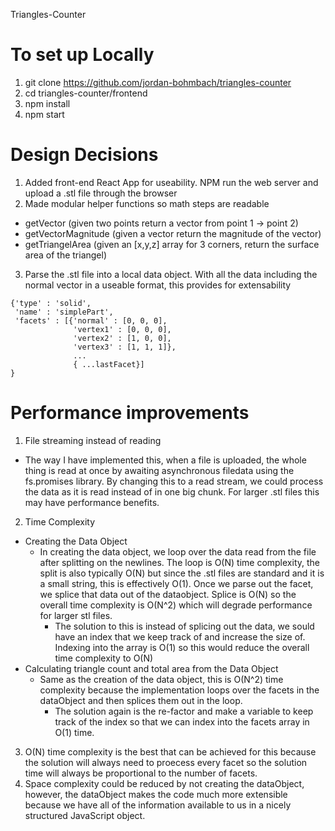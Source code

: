 Triangles-Counter

# To set up Locally
1. git clone https://github.com/jordan-bohmbach/triangles-counter
2. cd triangles-counter/frontend 
3. npm install
4. npm start

# Design Decisions
1. Added front-end React App for useability. NPM run the web server and upload a .stl file through the browser
2. Made modular helper functions so math steps are readable
  - getVector (given two points return a vector from point 1 -> point 2)
  - getVectorMagnitude (given a vector return the magnitude of the vector)
  - getTriangelArea (given an [x,y,z] array for 3 corners, return the surface area of the triangel)
3. Parse the .stl file into a local data object. With all the data including the normal vector in a useable format, this provides for extensability
  ```
  {'type' : 'solid',
   'name' : 'simplePart',
   'facets' : [{'normal' : [0, 0, 0],
                'vertex1' : [0, 0, 0],
                'vertex2' : [1, 0, 0],
                'vertex3' : [1, 1, 1]},
                ...
                { ...lastFacet}]
  }
  ```

# Performance improvements
1. File streaming instead of reading
  - The way I have implemented this, when a file is uploaded, the whole thing is read at once by awaiting asynchronous filedata using the fs.promises library. By changing this to a read stream, we could process the data as it is read instead of in one big chunk. For larger .stl files this may have performance benefits.
2. Time Complexity
  - Creating the Data Object
    - In creating the data object, we loop over the data read from the file after splitting on the newlines. The loop is O(N) time complexity, the split is also typically O(N) but since the .stl files are standard and it is a small string, this is effectively O(1). Once we parse out the facet, we splice that data out of the dataobject. Splice is O(N) so the overall time complexity is O(N^2) which will degrade performance for larger stl files.
      - The solution to this is instead of splicing out the data, we sould have an index that we keep track of and increase the size of. Indexing into the array is O(1) so this would reduce the overall time complexity to O(N)
  - Calculating triangle count and total area from the Data Object
    - Same as the creation of the data object, this is O(N^2) time complexity because the implementation loops over the facets in the dataObject and then splices them out in the loop.
      - The solution again is the re-factor and make a variable to keep track of the index so that we can index into the facets array in O(1) time.

3. O(N) time complexity is the best that can be achieved for this because the solution will always need to proecess every facet so the solution time will always be proportional to the number of facets.
4. Space complexity could be reduced by not creating the dataObject, however, the dataObject makes the code much more extensible because we have all of the information available to us in a nicely structured JavaScript object.
